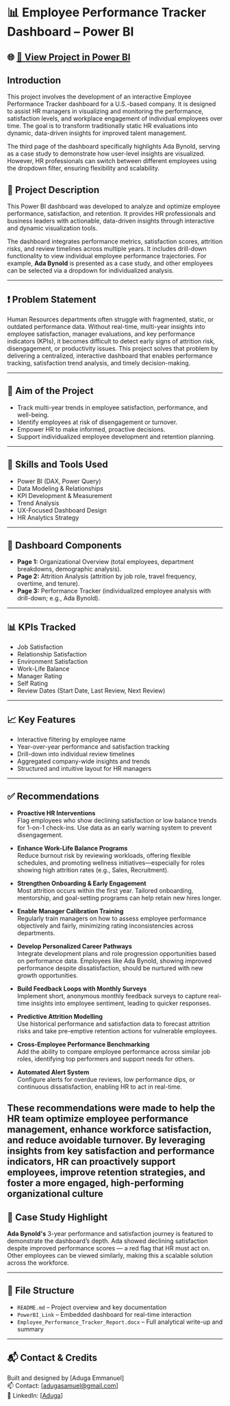 # 📊 Employee Performance Tracker Dashboard – Power BI

## 🌐 [🔗 View Project in Power BI](https://app.powerbi.com/view?r=eyJrIjoiM2RlNWQyMzktNTY1OC00ODEwLTgwM2EtYzc4ZjJkYTdmNzU5IiwidCI6ImRmODY3OWNkLWE4MGUtNDVkOC05OWFjLWM4M2VkN2ZmOTVhMCJ9&pageName=ReportSection)
## Introduction
This project involves the development of an interactive Employee Performance Tracker dashboard for a U.S.-based company. It is designed to assist HR managers in visualizing and monitoring the performance, satisfaction levels, and workplace engagement of individual employees over time. The goal is to transform traditionally static HR evaluations into dynamic, data-driven insights for improved talent management.

The third page of the dashboard specifically highlights Ada Bynold, serving as a case study to demonstrate how user-level insights are visualized. However, HR professionals can switch between different employees using the dropdown filter, ensuring flexibility and scalability.
## 🧾 Project Description
This Power BI dashboard was developed to analyze and optimize employee performance, satisfaction, and retention. It provides HR professionals and business leaders with actionable, data-driven insights through interactive and dynamic visualization tools.

The dashboard integrates performance metrics, satisfaction scores, attrition risks, and review timelines across multiple years. It includes drill-down functionality to view individual employee performance trajectories. For example, **Ada Bynold** is presented as a case study, and other employees can be selected via a dropdown for individualized analysis.

---

## ❗ Problem Statement
Human Resources departments often struggle with fragmented, static, or outdated performance data. Without real-time, multi-year insights into employee satisfaction, manager evaluations, and key performance indicators (KPIs), it becomes difficult to detect early signs of attrition risk, disengagement, or productivity issues. This project solves that problem by delivering a centralized, interactive dashboard that enables performance tracking, satisfaction trend analysis, and timely decision-making.

---

## 🎯 Aim of the Project
- Track multi-year trends in employee satisfaction, performance, and well-being.
- Identify employees at risk of disengagement or turnover.
- Empower HR to make informed, proactive decisions.
- Support individualized employee development and retention planning.

---

## 🧠 Skills and Tools Used
- Power BI (DAX, Power Query)
- Data Modeling & Relationships
- KPI Development & Measurement
- Trend Analysis
- UX-Focused Dashboard Design
- HR Analytics Strategy

---

## 🧩 Dashboard Components
- **Page 1:** Organizational Overview (total employees, department breakdowns, demographic analysis).
- **Page 2:** Attrition Analysis (attrition by job role, travel frequency, overtime, and tenure).
- **Page 3:** Performance Tracker (individualized employee analysis with drill-down; e.g., Ada Bynold).

---

## 📊 KPIs Tracked
- Job Satisfaction  
- Relationship Satisfaction  
- Environment Satisfaction  
- Work-Life Balance  
- Manager Rating  
- Self Rating  
- Review Dates (Start Date, Last Review, Next Review)

---

## 📈 Key Features
- Interactive filtering by employee name
- Year-over-year performance and satisfaction tracking
- Drill-down into individual review timelines
- Aggregated company-wide insights and trends
- Structured and intuitive layout for HR managers

---

## ✅ Recommendations

- **Proactive HR Interventions**  
   Flag employees who show declining satisfaction or low balance trends for 1-on-1 check-ins. Use data as an early warning system to 
   prevent disengagement.

- **Enhance Work-Life Balance Programs**  
   Reduce burnout risk by reviewing workloads, offering flexible schedules, and promoting wellness initiatives—especially for roles 
   showing high attrition rates (e.g., Sales, Recruitment).

- **Strengthen Onboarding & Early Engagement**  
   Most attrition occurs within the first year. Tailored onboarding, mentorship, and goal-setting programs can help retain new hires 
   longer.

- **Enable Manager Calibration Training**  
   Regularly train managers on how to assess employee performance objectively and fairly, minimizing rating inconsistencies across 
   departments.

- **Develop Personalized Career Pathways**  
   Integrate development plans and role progression opportunities based on performance data. Employees like Ada Bynold, showing improved 
   performance despite dissatisfaction, should be nurtured with new growth opportunities.

- **Build Feedback Loops with Monthly Surveys**  
   Implement short, anonymous monthly feedback surveys to capture real-time insights into employee sentiment, leading to quicker 
   responses.

- **Predictive Attrition Modelling**  
   Use historical performance and satisfaction data to forecast attrition risks and take pre-emptive retention actions for vulnerable 
   employees.

- **Cross-Employee Performance Benchmarking**  
   Add the ability to compare employee performance across similar job roles, identifying top performers and support needs for others.

- **Automated Alert System**  
   Configure alerts for overdue reviews, low performance dips, or continuous dissatisfaction, enabling HR to act in real-time.
##
These recommendations were made to help the HR team optimize employee performance management, enhance workforce satisfaction, and reduce avoidable turnover. By leveraging insights from key satisfaction and performance indicators, HR can proactively support employees, improve retention strategies, and foster a more engaged, high-performing organizational culture
---

## 📌 Case Study Highlight
**Ada Bynold's** 3-year performance and satisfaction journey is featured to demonstrate the dashboard’s depth. Ada showed declining satisfaction despite improved performance scores — a red flag that HR must act on. Other employees can be viewed similarly, making this a scalable solution across the workforce.

---

## 📂 File Structure
- `README.md` – Project overview and key documentation
- `PowerBI_Link` – Embedded dashboard for real-time interaction
- `Employee_Performance_Tracker_Report.docx` – Full analytical write-up and summary

---

## 📬 Contact & Credits
Built and designed by [Aduga Emmanuel]  
📫 Contact: [adugasamuel@gmail.com]  
🔗 LinkedIn: [[Aduga](https://www.linkedin.com/in/aduga-emmanuel-170396132/)]  
